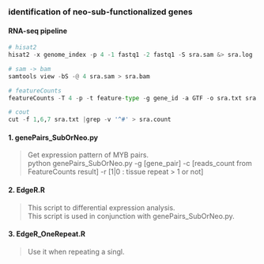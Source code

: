 ### identification of neo-sub-functionalized genes

#### RNA-seq pipeline  

```python
# hisat2
hisat2 -x genome_index -p 4 -1 fastq1 -2 fastq1 -S sra.sam &> sra.log

# sam -> bam
samtools view -bS -@ 4 sra.sam > sra.bam

# featureCounts
featureCounts -T 4 -p -t feature-type -g gene_id -a GTF -o sra.txt sra.bam &>> sra,log

# cout
cut -f 1,6,7 sra.txt |grep -v '^#' > sra.count

```

#### 1. genePairs_SubOrNeo.py

> Get expression pattern of MYB pairs.  
> python genePairs_SubOrNeo.py -g [gene_pair] -c [reads_count from FeatureCounts result] -r [1|0 : tissue repeat > 1 or not]

#### 2. EdgeR.R

> This script to differential expression analysis.  
> This script is used in conjunction with genePairs_SubOrNeo.py.

#### 3. EdgeR_OneRepeat.R

> Use it when repeating a singl.
